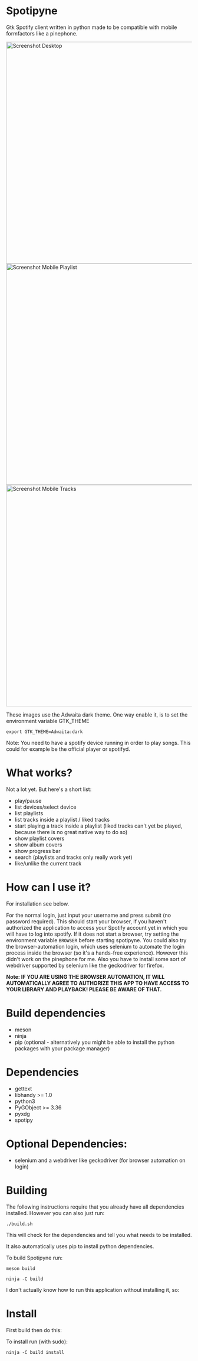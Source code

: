 # Spotipyne
Gtk Spotify client written in python made to be compatible with mobile formfactors like a pinephone.

<img src="https://gitlab.com/dann-merlin/spotipyne/-/raw/master/assets/desktop_library.png" alt="Screenshot Desktop" title="Screenshot Desktop" height=600/>
<br/>
<img src="https://gitlab.com/dann-merlin/spotipyne/-/raw/master/assets/mobile_playlists.png" alt="Screenshot Mobile Playlist" title="Screenshot Mobile Playlist" height=600/>
<img src="https://gitlab.com/dann-merlin/spotipyne/-/raw/master/assets/mobile_tracks.png" alt="Screenshot Mobile Tracks" title="Screenshot Mobile Tracks" height=600/>
<br/>

These images use the Adwaita dark theme. One way enable it, is to set the environment variable GTK_THEME

``export GTK_THEME=Adwaita:dark``

Note: You need to have a spotify device running in order to play songs. This could for example be the official player or spotifyd.

# What works?

Not a lot yet. But here's a short list:

- play/pause
- list devices/select device
- list playlists 
- list tracks inside a playlist / liked tracks 
- start playing a track inside a playlist (liked tracks can't yet be played, because there is no great native way to do so)
- show playlist covers
- show album covers
- show progress bar
- search (playlists and tracks only really work yet)
- like/unlike the current track

# How can I use it?

For installation see below.

For the normal login, just input your username and press submit (no password required). This should start your browser, if you haven't authorized the application to access your Spotify account yet in which you will have to log into spotify. If it does not start a browser, try setting the environment variable `BROWSER` before starting spotipyne.
You could also try the browser-automation login, which uses selenium to automate the login process inside the browser (so it's a hands-free experience). However this didn't work on the pinephone for me. Also you have to install some sort of webdriver supported by selenium like the geckodriver for firefox.

**Note: IF YOU ARE USING THE BROWSER AUTOMATION, IT WILL AUTOMATICALLY AGREE TO AUTHORIZE THIS APP TO HAVE ACCESS TO YOUR LIBRARY AND PLAYBACK! PLEASE BE AWARE OF THAT.**

# Build dependencies

- meson
- ninja
- pip (optional - alternatively you might be able to install the python packages with your package manager)

# Dependencies

- gettext
- libhandy >= 1.0
- python3
- PyGObject >= 3.36
- pyxdg
- spotipy

# Optional Dependencies:

- selenium and a webdriver like geckodriver (for browser automation on login)

# Building

The following instructions require that you already have all dependencies installed. However you can also just run:

``./build.sh``

This will check for the dependencies and tell you what needs to be installed.

It also automatically uses pip to install python dependencies.

To build Spotipyne run:

``
meson build
``

``
ninja -C build
``

I don't actually know how to run this application without installing it, so:

# Install

First build then do this:

To install run (with sudo):

``
ninja -C build install
``
